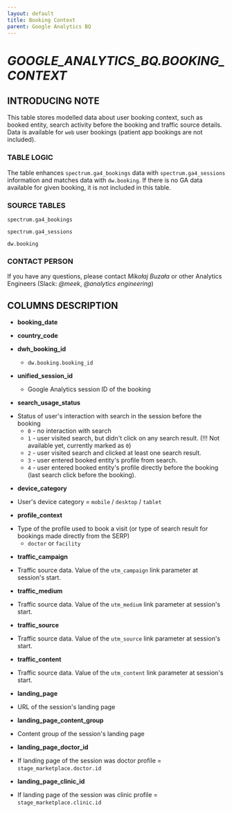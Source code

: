 ```yaml
---
layout: default
title: Booking Context
parent: Google Analytics BQ
---
```


# *GOOGLE_ANALYTICS_BQ.BOOKING_CONTEXT*

## INTRODUCING NOTE

This table stores modelled data about user booking context, such as booked entity, search activity before the booking and traffic source details. Data is available for `web` user bookings (patient app bookings are not included).

### TABLE LOGIC

The table enhances `spectrum.ga4_bookings` data with `spectrum.ga4_sessions` information and matches data with `dw.booking`. If there is no GA data available for given booking, it is not included in this table.


### SOURCE TABLES

`spectrum.ga4_bookings`

`spectrum.ga4_sessions`

`dw.booking`

### CONTACT PERSON

If you have any questions, please contact *Mikołaj Buzała* or other Analytics Engineers (Slack: *@meek*, *@analytics engineering*)

## COLUMNS DESCRIPTION
* **booking_date**


* **country_code**


* **dwh_booking_id**

  - `dw.booking.booking_id`


* **unified_session_id**

  - Google Analytics session ID of the booking


* **search_usage_status**

- Status of user's interaction with search in the session before the booking
  - `0` - no interaction with search
  - `1` - user visited search, but didn't click on any search result. (!!! Not available yet, currently marked as `0`)
  - `2` - user visited search and clicked at least one search result.
  - `3` - user entered booked entity's profile from search.
  - `4` - user entered booked entity's profile directly before the booking (last search click before the booking).

* **device_category**

- User's device category = `mobile` / `desktop` / `tablet`

* **profile_context**

- Type of the profile used to book a visit (or type of search result for bookings made directly from the SERP)
  - `doctor` or `facility`


* **traffic_campaign**

- Traffic source data. Value of the `utm_campaign` link parameter at session's start.


* **traffic_medium**

- Traffic source data. Value of the `utm_medium` link parameter at session's start.


* **traffic_source**

- Traffic source data. Value of the `utm_source` link parameter at session's start.


* **traffic_content**

- Traffic source data. Value of the `utm_content` link parameter at session's start.


* **landing_page**

- URL of the session's landing page

* **landing_page_content_group**

- Content group of the session's landing page

* **landing_page_doctor_id**

- If landing page of the session was doctor profile = `stage_marketplace.doctor.id`

* **landing_page_clinic_id**

- If landing page of the session was clinic profile = `stage_marketplace.clinic.id`
